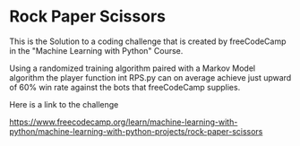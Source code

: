 # Rock Paper Scissors

This is the Solution to a coding challenge that is created by freeCodeCamp in the "Machine Learning with Python" Course. 

Using a randomized training algorithm paired with a Markov Model algorithm the player function int RPS.py can on average achieve just upward of 60% win rate against the bots that freeCodeCamp supplies. 

Here is a link to the challenge

https://www.freecodecamp.org/learn/machine-learning-with-python/machine-learning-with-python-projects/rock-paper-scissors
